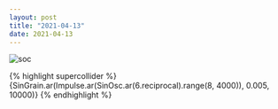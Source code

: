 ```yaml
---
layout: post
title: "2021-04-13"
date: 2021-04-13
---
```

![soc](assets/images/210413_01.scd.wav_spectrogram.png)

{% highlight supercollider %}
{SinGrain.ar(Impulse.ar(SinOsc.ar(6.reciprocal).range(8, 4000)), 0.005, 10000)}
{% endhighlight %}
